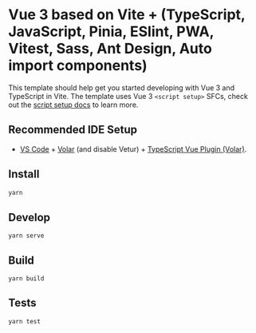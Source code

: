 # Vue 3 based on Vite + (TypeScript, JavaScript, Pinia, ESlint, PWA, Vitest, Sass, Ant Design, Auto import components)

This template should help get you started developing with Vue 3 and TypeScript in Vite. The template uses Vue 3 `<script setup>` SFCs, check out the [script setup docs](https://v3.vuejs.org/api/sfc-script-setup.html#sfc-script-setup) to learn more.

## Recommended IDE Setup

- [VS Code](https://code.visualstudio.com/) + [Volar](https://marketplace.visualstudio.com/items?itemName=Vue.volar) (and disable Vetur) + [TypeScript Vue Plugin (Volar)](https://marketplace.visualstudio.com/items?itemName=Vue.vscode-typescript-vue-plugin).

## Install 
```bash
yarn
```
## Develop
```
yarn serve
```
## Build
```
yarn build
```
## Tests
```
yarn test
```
